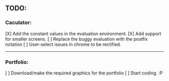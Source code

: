 ## TODO:

### Caculator:
[X] Add the constant values in the evaluation environment.
[X] Add support for smaller screens.
[ ]	Replace the buggy evaluation with the postfix notation
[ ] User-select issues in chrome to be rectified.

---

### Portfolio:
[ ] Download/make the required graphics for the portfolio
[ ] Start coding. :P